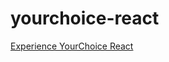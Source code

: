 # yourchoice-react
[Experience YourChoice React](http://courses.ics.hawaii.edu/ics314s25/morea/react/experience-yourchoice-react.html)
